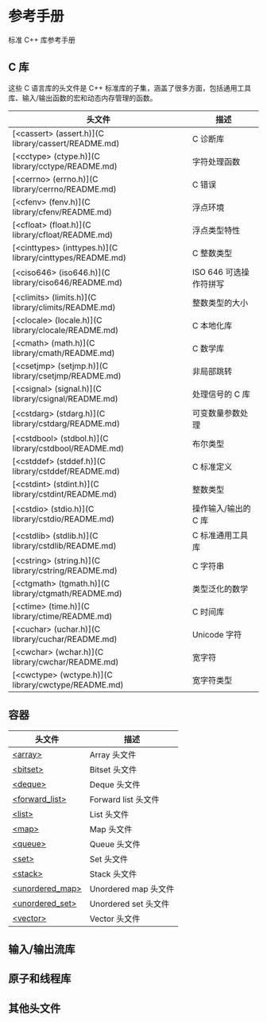 # 参考手册

标准 C++ 库参考手册

## C 库

这些 C 语言库的头文件是 C++ 标准库的子集，涵盖了很多方面，包括通用工具库、输入/输出函数的宏和动态内存管理的函数。

头文件                                                      | 描述
----------------------------------------------------------- | ----------------------
[\<cassert\> (assert.h)](C library/cassert/README.md)       | C 诊断库
[\<cctype\> (ctype.h)](C library/cctype/README.md)          | 字符处理函数
[\<cerrno\> (errno.h)](C library/cerrno/README.md)          | C 错误
[\<cfenv\> (fenv.h)](C library/cfenv/README.md)             | 浮点环境
[\<cfloat\> (float.h)](C library/cfloat/README.md)          | 浮点类型特性
[\<cinttypes\> (inttypes.h)](C library/cinttypes/README.md) | C 整数类型
[\<ciso646\> (iso646.h)](C library/ciso646/README.md)       | ISO 646 可选操作符拼写
[\<climits\> (limits.h)](C library/climits/README.md)       | 整数类型的大小
[\<clocale\> (locale.h)](C library/clocale/README.md)       | C 本地化库
[\<cmath\> (math.h)](C library/cmath/README.md)             | C 数学库
[\<csetjmp\> (setjmp.h)](C library/csetjmp/README.md)       | 非局部跳转
[\<csignal\> (signal.h)](C library/csignal/README.md)       | 处理信号的 C 库
[\<cstdarg\> (stdarg.h)](C library/cstdarg/README.md)       | 可变数量参数处理
[\<cstdbool\> (stdbol.h)](C library/cstdbool/README.md)     | 布尔类型
[\<cstddef\> (stddef.h)](C library/cstddef/README.md)       | C 标准定义
[\<cstdint\> (stdint.h)](C library/cstdint/README.md)       | 整数类型
[\<cstdio\> (stdio.h)](C library/cstdio/README.md)          | 操作输入/输出的 C 库
[\<cstdlib\> (stdlib.h)](C library/cstdlib/README.md)       | C 标准通用工具库
[\<cstring\> (string.h)](C library/cstring/README.md)       | C 字符串
[\<ctgmath\> (tgmath.h)](C library/ctgmath/README.md)       | 类型泛化的数学
[\<ctime\> (time.h)](C library/ctime/README.md)             | C 时间库
[\<cuchar\> (uchar.h)](C library/cuchar/README.md)          | Unicode 字符
[\<cwchar\> (wchar.h)](C library/cwchar/README.md)          | 宽字符
[\<cwctype\> (wctype.h)](C library/cwctype/README.md)       | 宽字符类型


## 容器

头文件                                                   | 描述
-------------------------------------------------------- | ---------------------
[\<array\>](Containers/array/README.md)                  | Array 头文件
[\<bitset\>](Containers/bitset/README.md)                | Bitset 头文件
[\<deque\>](Containers/deque/README.md)                  | Deque 头文件
[\<forward\_list\>](Containers/forward_list/README.md)   | Forward list 头文件
[\<list\>](Containers/list/README.md)                    | List 头文件
[\<map\>](Containers/map/README.md)                      | Map 头文件
[\<queue\>](Containers/queue/README.md)                  | Queue 头文件
[\<set\>](Containers/set/README.md)                      | Set 头文件
[\<stack\>](Containers/stack/README.md)                  | Stack 头文件
[\<unordered\_map\>](Containers/unordered_map/README.md) | Unordered map 头文件
[\<unordered\_set\>](Containers/unordered_set/README.md) | Unordered set 头文件
[\<vector\>](Containers/vector/README.md)                | Vector 头文件


## 输入/输出流库




## 原子和线程库




## 其他头文件

